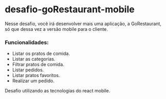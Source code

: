 # desafio-goRestaurant-mobile

Nesse desafio, você irá desenvolver mais uma aplicação, a GoRestaurant, só que dessa vez a versão mobile para o cliente. 

### Funcionalidades:
- Listar os pratos de comida.
- Listar as categorias.
- Filtrar pratos de comida.
- Listar pedidos.
- Listar pratos favoritos.
- Realizar um pedido.

Desafio utilizando as tecnologias do react mobile.
